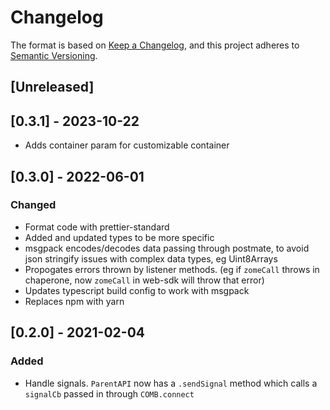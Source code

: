 # Changelog
The format is based on [Keep a Changelog](https://keepachangelog.com/en/1.0.0/),
and this project adheres to [Semantic Versioning](https://semver.org/spec/v2.0.0.html).

## [Unreleased]

## [0.3.1] - 2023-10-22
- Adds container param for customizable container

## [0.3.0] - 2022-06-01

### Changed
- Format code with prettier-standard
- Added and updated types to be more specific
- msgpack encodes/decodes data passing through postmate, to avoid json stringify issues with complex data types, eg Uint8Arrays
- Propogates errors thrown by listener methods. (eg if `zomeCall` throws in chaperone, now `zomeCall` in web-sdk will throw that error)
- Updates typescript build config to work with msgpack
- Replaces npm with yarn

## [0.2.0] - 2021-02-04
### Added
- Handle signals. `ParentAPI` now has a `.sendSignal` method which calls a `signalCb` passed in through `COMB.connect`
